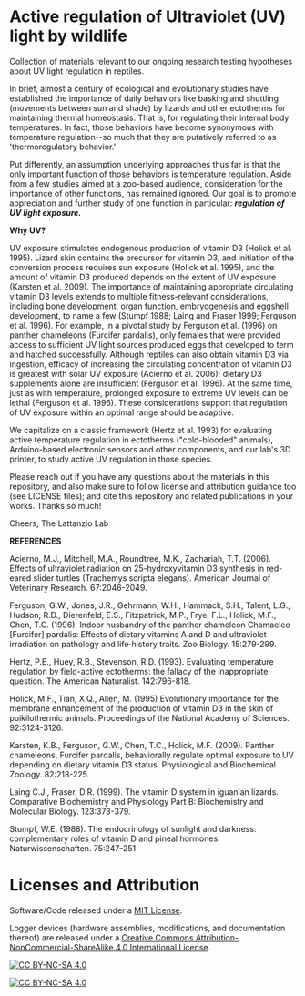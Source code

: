 # Active regulation of Ultraviolet (UV) light by wildlife
Collection of materials relevant to our ongoing research testing hypotheses about UV light regulation in reptiles. 

In brief, almost a century of ecological and evolutionary studies have established the importance of daily behaviors like basking and shuttling (movements between sun and shade) by lizards and other ectotherms for maintaining thermal homeostasis. That is, for regulating their internal body temperatures. In fact, those behaviors have become synonymous with temperature regulation--so much that they are putatively referred to as 'thermoregulatory behavior.' 


Put differently, an assumption underlying approaches thus far is that the only important function of those behaviors is temperature regulation. Aside from a few studies aimed at a zoo-based audience, consideration for the importance of other functions, has remained ignored. Our goal is to promote appreciation and further study of one function in particular: <b><i>regulation of UV light exposure. </b></i>




<b>Why UV?</b>

UV exposure stimulates endogenous production of vitamin D3 (Holick et al. 1995). Lizard skin contains the precursor for vitamin D3, and initiation of the conversion process requires sun exposure (Holick et al. 1995), and the amount of vitamin D3 produced depends on the extent of UV exposure (Karsten et al. 2009). The importance of maintaining appropriate circulating vitamin D3 levels extends to multiple fitness-relevant considerations, including bone development, organ function, embryogenesis and eggshell development, to name a few (Stumpf 1988; Laing and Fraser 1999; Ferguson et al. 1996). For example, in a pivotal study by Ferguson et al. (1996) on panther chameleons (Furcifer pardalis), only females that were provided access to sufficient UV light sources produced eggs that developed to term and hatched successfully. Although reptiles can also obtain vitamin D3 via ingestion, efficacy of increasing the circulating concentration of vitamin D3 is greatest with solar UV exposure (Acierno et al. 2006); dietary D3 supplements alone are insufficient (Ferguson et al. 1996). At the same time, just as with temperature, prolonged exposure to extreme UV levels can be lethal (Ferguson et al. 1996). These considerations support that regulation of UV exposure within an optimal range should be adaptive. 

We capitalize on a classic framework (Hertz et al. 1993) for evaluating active temperature regulation in ectotherms ("cold-blooded" animals), Arduino-based electronic sensors and other components, and our lab's 3D printer, to study active UV regulation in those species. 


Please reach out if you have any questions about the materials in this repository, and also make sure to follow license and attribution guidance too (see LICENSE files); and cite this repository and related publications in your works. Thanks so much!  

Cheers,
The Lattanzio Lab

<b>  </b>
<b>REFERENCES</b>

Acierno, M.J., Mitchell, M.A., Roundtree, M.K., Zachariah, T.T. (2006). Effects of ultraviolet radiation on 25-hydroxyvitamin D3 synthesis in red-eared slider turtles (Trachemys scripta elegans). American Journal of Veterinary Research. 67:2046-2049. 

Ferguson, G.W., Jones, J.R., Gehrmann, W.H., Hammack, S.H., Talent, L.G., Hudson, R.D., Dierenfeld, E.S., Fitzpatrick, M.P., Frye, F.L., Holick, M.F., Chen, T.C. (1996). Indoor husbandry of the panther chameleon Chamaeleo [Furcifer] pardalis: Effects of dietary vitamins A and D and ultraviolet irradiation on pathology and life‐history traits. Zoo Biology. 15:279-299. 

Hertz, P.E., Huey, R.B., Stevenson, R.D. (1993). Evaluating temperature regulation by field-active ectotherms: the fallacy of the inappropriate question. The American Naturalist. 142:796-818.

Holick, M.F., Tian, X.Q., Allen, M. (1995) Evolutionary importance for the membrane enhancement of the production of vitamin D3 in the skin of poikilothermic animals. Proceedings of the National Academy of Sciences. 92:3124-3126. 

Karsten, K.B., Ferguson, G.W., Chen, T.C., Holick, M.F. (2009). Panther chameleons, Furcifer pardalis, behaviorally regulate optimal exposure to UV depending on dietary vitamin D3 status. Physiological and Biochemical Zoology. 82:218-225. 

Laing C.J., Fraser, D.R. (1999). The vitamin D system in iguanian lizards. Comparative Biochemistry and Physiology Part B: Biochemistry and Molecular Biology. 123:373-379. 

Stumpf, W.E. (1988). The endocrinology of sunlight and darkness: complementary roles of vitamin D and pineal hormones. Naturwissenschaften. 75:247-251. 

# Licenses and Attribution
Software/Code released under a [MIT License][mit-license].

Logger devices (hardware assemblies, modifications, and documentation thereof) are released under a [Creative Commons Attribution-NonCommercial-ShareAlike 4.0 International License][cc-by-nc-sa].

[![CC BY-NC-SA 4.0][cc-by-nc-sa-shield]][cc-by-nc-sa]

[![CC BY-NC-SA 4.0][cc-by-nc-sa-image]][cc-by-nc-sa]

[mit-license]: https://opensource.org/license/mit/
[cc-by-nc-sa]: http://creativecommons.org/licenses/by-nc-sa/4.0/
[cc-by-nc-sa-image]: https://licensebuttons.net/l/by-nc-sa/4.0/88x31.png
[cc-by-nc-sa-shield]: https://img.shields.io/badge/License-CC%20BY--NC--SA%204.0-lightgrey.svg
